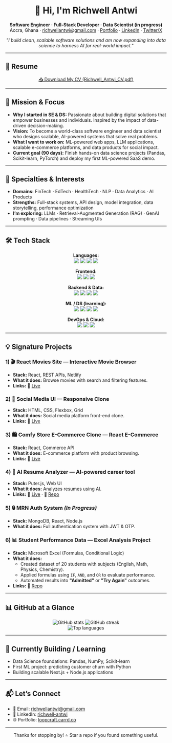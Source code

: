 <!-- Profile README – Professional, ATS-friendly, and recruiter-ready -->
<!-- Repo must be named: github.com/Richwell111/Richwell111 -->

<h1 align="center">👋 Hi, I'm Richwell Antwi</h1>
<p align="center">
  <strong>Software Engineer · Full-Stack Developer · Data Scientist (in progress)</strong><br/>
  Accra, Ghana · <a href="mailto:richwellantwi40@gmail.com">richwellantwi@gmail.com</a> · 
  <a href="https://loopcraft.carrd.co/">Portfolio</a> · 
  <a href="https://www.linkedin.com/in/richwell-antwi/">LinkedIn</a> · 
  <a href="https://twitter.com/">Twitter/X</a>
</p>

<p align="center">
  <em>"I build clean, scalable software solutions and am now expanding into data science to harness AI for real-world impact."</em>
</p>

---

## 📄 Resume
<p align="center">
  <a href="https://github.com/Richwell111/Richwell111/blob/main/assets/Richwell_Antwi_CV.pdf" target="_blank">
    📥 Download My CV (Richwell_Antwi_CV.pdf)
  </a>
</p>

---

## 🚀 Mission & Focus
- **Why I started in SE & DS:** Passionate about building digital solutions that empower businesses and individuals. Inspired by the impact of data-driven decision-making.  
- **Vision:** To become a world-class software engineer and data scientist who designs scalable, AI-powered systems that solve real problems.  
- **What I want to work on:** ML-powered web apps, LLM applications, scalable e-commerce platforms, and data products for social impact.  
- **Current goal (90 days):** Finish hands-on data science projects (Pandas, Scikit-learn, PyTorch) and deploy my first ML-powered SaaS demo.  

---

## 🧩 Specialties & Interests
- **Domains:** FinTech · EdTech · HealthTech · NLP · Data Analytics · AI Products  
- **Strengths:** Full-stack systems, API design, model integration, data storytelling, performance optimization  
- **I’m exploring:** LLMs · Retrieval-Augmented Generation (RAG) · GenAI prompting · Data pipelines · Streaming UIs  

---

## 🛠 Tech Stack
<div align="center">

**Languages:**  
<img src="https://img.shields.io/badge/JavaScript-F7DF1E?logo=javascript&logoColor=black"/> 
<img src="https://img.shields.io/badge/TypeScript-3178C6?logo=typescript&logoColor=white"/> 
<img src="https://img.shields.io/badge/Python-3776AB?logo=python&logoColor=white"/> 
<img src="https://img.shields.io/badge/SQL-336791?logo=postgresql&logoColor=white"/>

**Frontend:**  
<img src="https://img.shields.io/badge/React-20232a?logo=react&logoColor=61DAFB"/> 
<img src="https://img.shields.io/badge/Next.js-000000?logo=nextdotjs&logoColor=white"/> 
<img src="https://img.shields.io/badge/Tailwind-06B6D4?logo=tailwindcss&logoColor=white"/>

**Backend & Data:**  
<img src="https://img.shields.io/badge/Node.js-339933?logo=nodedotjs&logoColor=white"/> 
<img src="https://img.shields.io/badge/Express-000000?logo=express&logoColor=white"/> 
<img src="https://img.shields.io/badge/PostgreSQL-4169E1?logo=postgresql&logoColor=white"/> 
<img src="https://img.shields.io/badge/MongoDB-4EA94B?logo=mongodb&logoColor=white"/>

**ML / DS (learning):**  
<img src="https://img.shields.io/badge/NumPy-013243?logo=numpy&logoColor=white"/> 
<img src="https://img.shields.io/badge/Pandas-150458?logo=pandas&logoColor=white"/> 
<img src="https://img.shields.io/badge/Scikit--learn-F7931E?logo=scikitlearn&logoColor=white"/> 
<img src="https://img.shields.io/badge/PyTorch-EE4C2C?logo=pytorch&logoColor=white"/>

**DevOps & Cloud:**  
<img src="https://img.shields.io/badge/Docker-2496ED?logo=docker&logoColor=white"/> 
<img src="https://img.shields.io/badge/GitHub%20Actions-2088FF?logo=githubactions&logoColor=white"/> 
<img src="https://img.shields.io/badge/AWS-232F3E?logo=amazonaws&logoColor=white"/> 

</div>

---

## 💡 Signature Projects

### 1) 🎬 React Movies Site — Interactive Movie Browser  
- **Stack:** React, REST APIs, Netlify  
- **What it does:** Browse movies with search and filtering features.  
- **Links:** 🚀 <a href="https://app.netlify.com/projects/react-movies-sites/">Live</a>  

### 2) 💬 Social Media UI — Responsive Clone  
- **Stack:** HTML, CSS, Flexbox, Grid  
- **What it does:** Social media platform front-end clone.  
- **Links:** 🚀 <a href="https://htmlcsssocialmedia.netlify.app/">Live</a>  

### 3) 🛍️ Comfy Store E-Commerce Clone — React E-Commerce  
- **Stack:** React, Commerce API  
- **What it does:** E-commerce platform with product browsing.  
- **Links:** 🚀 <a href="https://rich-comfy.netlify.app/">Live</a>  

### 4) 📄 AI Resume Analyzer — AI-powered career tool  
- **Stack:** Puter.js, Web UI  
- **What it does:** Analyzes resumes using AI.  
- **Links:** 🚀 <a href="https://loopcraft-ai-resume-analyzer-9yhrd.puter.site/">Live</a> · 🔗 <a href="https://github.com/Richwell111/ai-resume-analyzer">Repo</a>  

### 5) 🔒 MRN Auth System *(In Progress)*  
- **Stack:** MongoDB, React, Node.js  
- **What it does:** Full authentication system with JWT & OTP.
  
### 6) 📊 Student Performance Data — Excel Analysis Project  
- **Stack:** Microsoft Excel (Formulas, Conditional Logic)  
- **What it does:**  
  - Created dataset of 20 students with subjects (English, Math, Physics, Chemistry).  
  - Applied formulas using `IF`, `AND`, and `OR` to evaluate performance.  
  - Automated results into **"Admitted"** or **"Try Again"** outcomes.  
- **Links:** 🔗 <a href="https://github.com/Richwell111/student-performance-data">Repo</a>


---

## 📊 GitHub at a Glance
<div align="center">
<img src="https://github-readme-stats.vercel.app/api?username=Richwell111&show_icons=true&hide_title=true&theme=tokyonight" alt="GitHub stats" />
<img src="https://github-readme-streak-stats.herokuapp.com/?user=Richwell111&theme=tokyonight" alt="GitHub streak" />
<br/>
<img src="https://github-readme-stats.vercel.app/api/top-langs/?username=Richwell111&layout=compact&theme=tokyonight" alt="Top languages" />
</div>

---

## 🎯 Currently Building / Learning
- Data Science foundations: Pandas, NumPy, Scikit-learn  
- First ML project: predicting customer churn with Python  
- Building scalable Next.js + Node.js applications  

---

## 📬 Let’s Connect
- 📧 Email: <a href="mailto:richwellantwi40@gmail.com">richwellantwi@gmail.com</a>  
- 💼 LinkedIn: <a href="https://www.linkedin.com/in/richwell-antwi/">richwell-antwi</a>  
- 🌐 Portfolio: <a href="https://loopcraft.carrd.co/">loopcraft.carrd.co</a>  

---

<p align="center">
  Thanks for stopping by! ⭐ Star a repo if you found something useful.
</p>
